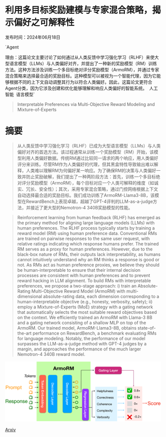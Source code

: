 # 利用多目标奖励建模与专家混合策略，揭示偏好之可解释性

发布时间：2024年06月18日

`Agent

理由：这篇论文主要讨论了如何通过从人类反馈中学习强化学习（RLHF）来使大型语言模型（LLMs）与人类偏好对齐，并提出了一种新的奖励模型（RM）训练方法。这种方法涉及训练一个多目标绝对评分奖励模型（ArmoRM），并通过专家混合策略来选择最合适的奖励目标。这种模型可以被视为一个智能代理，因为它能够根据不同的上下文自动调整其行为以符合人类偏好。因此，这篇论文更符合Agent分类，因为它涉及创建和优化能够理解和响应人类偏好的智能系统。` `人工智能` `语言模型`

> Interpretable Preferences via Multi-Objective Reward Modeling and Mixture-of-Experts

# 摘要

> 从人类反馈中学习强化学习（RLHF）已成为大型语言模型（LLMs）与人类偏好对齐的首选方法。该过程通常从训练一个奖励模型（RM）开始，该模型利用人类偏好数据。传统RM通过比较同一请求的两个响应，用人类偏好评分来训练。尽管RM作为人类偏好的代理，但其黑盒特性导致输出难以解释，人类难以理解RM为何偏好某一响应。为了确保RM的决策与人类偏好一致并防止奖励破解，我们提出了一种两阶段方法：首先，训练一个多目标绝对评分奖励模型（ArmoRM），每个目标对应一个人类可解释的维度（如诚实、冗长、安全性）；其次，采用专家混合策略，通过门控网络根据上下文自动选择最合适的奖励目标。我们成功训练了ArmoRM-Llama3-8B，该模型在RewardBench上表现卓越，超越了GPT-4评判的LLM-as-a-judge方法，并接近了更大型的Nemotron-4 340B奖励模型的性能。

> Reinforcement learning from human feedback (RLHF) has emerged as the primary method for aligning large language models (LLMs) with human preferences. The RLHF process typically starts by training a reward model (RM) using human preference data. Conventional RMs are trained on pairwise responses to the same user request, with relative ratings indicating which response humans prefer. The trained RM serves as a proxy for human preferences. However, due to the black-box nature of RMs, their outputs lack interpretability, as humans cannot intuitively understand why an RM thinks a response is good or not. As RMs act as human preference proxies, we believe they should be human-interpretable to ensure that their internal decision processes are consistent with human preferences and to prevent reward hacking in LLM alignment. To build RMs with interpretable preferences, we propose a two-stage approach: i) train an Absolute-Rating Multi-Objective Reward Model (ArmoRM) with multi-dimensional absolute-rating data, each dimension corresponding to a human-interpretable objective (e.g., honesty, verbosity, safety); ii) employ a Mixture-of-Experts (MoE) strategy with a gating network that automatically selects the most suitable reward objectives based on the context. We efficiently trained an ArmoRM with Llama-3 8B and a gating network consisting of a shallow MLP on top of the ArmoRM. Our trained model, ArmoRM-Llama3-8B, obtains state-of-the-art performance on RewardBench, a benchmark evaluating RMs for language modeling. Notably, the performance of our model surpasses the LLM-as-a-judge method with GPT-4 judges by a margin, and approaches the performance of the much larger Nemotron-4 340B reward model.

![利用多目标奖励建模与专家混合策略，揭示偏好之可解释性](../../../paper_images/2406.12845/x1.png)

[Arxiv](https://arxiv.org/abs/2406.12845)